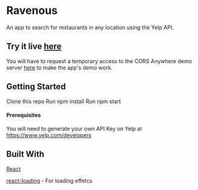 # Ravenous
An app to search for restaurants in any location using the Yelp API.

## Try it live [here](https://ephemeral-cendol-e7d471.netlify.app/)

You will have to request a temporary access to the CORS Anywhere demo server [here](https://cors-anywhere.herokuapp.com/corsdemo) to make the app's demo work. 


## Getting Started
Clone this repo
Run npm install
Run npm start

#### Prerequisites
You will need to generate your own API Key on Yelp at https://www.yelp.com/developers

## Built With
[React](https://reactjs.org/)

[react-loading](https://github.com/fakiolinhhttps://reactjs.org/o/react-loading) - For loading effetcs


